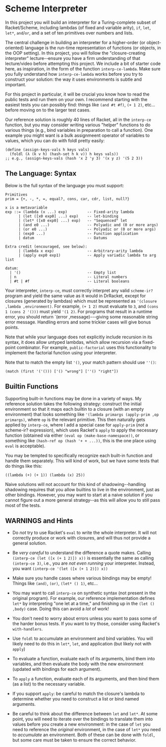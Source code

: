 # Scheme Interpreter

In this project you will build an interpreter for a Turing-complete
subset of Racket/Scheme, including lambdas (of fixed and variable
arity), `if`, `let`, `let*`, `and`/`or`, and a set of ten primitives
over numbers and lists.

The central challenge in building an interpreter for a higher-order
(or object-oriented) language is the run-time representation of
functions (or objects, in the OOP setting). In this project, you will
follow the "closure-creating interpreter" lecture--ensure you have a
firm understanding of that lecture/video before attempting this
project. We include a bit of starter code here, as inspiration, in the
form of the function `interp-ce-lambda`. Make sure you fully
understand how `interp-ce-lambda` works before you try to construct
your solution: the way it uses environments is subtle and important.

For this project in particular, it will be crucial you know how to
read the public tests and run them on your own. I recommend starting
with the easiest tests you can possibly find: things like `(and #t
#f)`, `(+ 1 2)`, etc... before moving on to the larger test cases.

Our reference solution is roughly 40 lines of Racket, all in the
`interp-ce` function, but you may consider writing various "helper"
functions to do various things (e.g., bind variables in preparation to
call a function). One example you might want is a bulk assignmeent
operator of variables to values, which you can do with foldl pretty
easily:

```
(define (assign-keys-vals h keys vals)
  (foldl (λ (k v h) (hash-set h k v)) h keys vals))
;; e.g., (assign-keys-vals (hash 'x 2 'y 3) '(x y z) '(5 2 3))
```

## The Language: Syntax

Below is the full syntax of the language you must support:

```
Primitives
prim = {+, -, *, =, equal?, cons, car, cdr, list, null?}

x is a metavariable
exp ::= (lambda (x ...) exp)         -- Fixed-arity lambda
      | (let ([x0 exp0] ...) exp)    -- let-binding
      | (let* ([x0 exp0] ...) exp)   -- "Sequenced" let
      | (and e0 ...)                 -- Polyadic and (0 or more args)
      | (or e0 ...)                  -- Polyadic or (0 or more args)
      | (exp0 ...)                   -- Function application
      | datum                        -- Datums

Extra credit (encouraged, see below):
      | (lambda x exp)               -- Arbitrary-arity lambda
      | (apply exp0 exp1)            -- Apply variadic lambda to arg list

datum:
  | '()                              -- Empty list
  | n                                -- Literal numbers
  | #t | #f                          -- Literal booleans
```

Your interpreter, `interp-ce`, must correctly interpret any valid
`scheme-ir?` program and yield the same value as it would in DrRacket,
except for closures (generated by lambdas) which must be represented
as `'(closure ,lambda ,environment)`. For example, `(+ 1 2)` must
evaluate to `3`, and `(cons 1 (cons 2 '()))` must yield `'(1 2)`. For
programs that result in a runtime error, you should return `(error
,message)---giving some reasonable string error message.  Handling
errors and some trickier cases will give bonus points.

Note that while your language does not explicitly include recursion in
its syntax, it does allow untyped lambdas, which allow recursion via a
fixed-point combinator. For example, `public-factorial` uses this
functionality to implement the factorial function using your
interpreter.

Note that to match the empty list `'()`, your match pattern should use `''()`:
```
(match (first '('())) ['() "wrong"] [''() "right"])
```

## Builtin Functions

Supporting built-in functions may be done in a variety of ways. My
reference solution takes the following strategy: construct the initial
environment so that it maps each builtin to a closure (with an empty
environment) that looks something like `'(lambda primargs (apply-prim
,op primargs)`, where `op` is the relevant primitive. This then
naturally gets applied by `interp-ce`, where I add a special case for
`apply-prim` (*not* a scheme-ir? expression), which uses Racket's
`apply` to apply the necessary function (obtained via either `(eval op
(make-base-namespace))`, or something like `(hash-ref op (hash '+ +
...))`, this is the one place using `eval` is acceptable).

You may be tempted to specifically recognize each built-in function
and handle them separately. This will kind of work, but we have some
tests that do things like this:

```
((lambda (+) (+ 1)) (lambda (x) 25))
```

Naive solutions will not account for this kind of shadowing--handling
shadowing requires that you allow builtins to live in the environment,
just as other bindings. However, you may want to start at a naive
solution if you cannot figure out a more general strategy--as this
will allow you to still pass most of the tests.

## WARNINGS and Hints

- Do *not* try to use Racket's `eval` to write the whole
  interpreter. It will not correctly produce or work with closures,
  and will thus not provide a general solution.

- Be *very careful* to understand the difference a quote
  makes. Calling `(interp-ce (let ([x (+ 1 2)]) x))` is essentially
  the same as calling `(interp-ce 3)`, i.e., you are *not even
  running* your interpreter. Instead, you want `(interp-ce '(let ([x
  (+ 1 2)]) x))`

- Make sure you handle cases where various bindings may be empty!
  Things like `(and)`, `(or)`, `(let* () 1)`, etc...

- You may want to call `interp-ce` on synthetic syntax (not present in
  the original program). For example, our reference implementation
  defines `let*` by interpreting "one let at a time," and finishing up
  in the `(let () ,body)` case. Doing this can avoid a *lot* of work!

- You don't need to worry about errors unless you want to pass some of
  the harder bonus tests. If you want to try those, consider using
  Racket's `with-handlers`.

- Use `foldl` to accumulate an environment and bind variables. You
  will likely need to do this in `let*`, `let`, and application (but
  likely not with `apply`)

- To evaluate a function, evaluate each of its arguments, bind them
  into variables, and then evaluate the body with the new environment
  (updated with bindings for each argument).

- To `apply` a function, evaluate each of its arguments, and then bind
  them (as a list) to the necessary variable.

- If you support `apply`: be careful to match the closure's lambda to
  determine whether you need to construct a list or bind named
  arguments.

- Be careful to think about the difference between `let` and
  `let*`. At some point, you will need to iterate over the bindings to
  translate them into values before you create a new environment: in
  the case of `let` you need to reference the *original* environment,
  in the case of `let*` you need to *accumulate* an environment. Both
  of these can be done with `foldl`, but some care must be taken to
  ensure the correct behavior.
